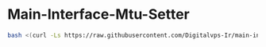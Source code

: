 # Main-Interface-Mtu-Setter

```bash
bash <(curl -Ls https://raw.githubusercontent.com/Digitalvps-Ir/main-interface-mtu-setter/main/script.sh)
```
